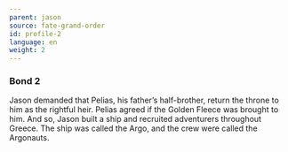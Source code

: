 ```yaml
---
parent: jason
source: fate-grand-order
id: profile-2
language: en
weight: 2
---
```


### Bond 2

Jason demanded that Pelias, his father’s half-brother, return the throne to him as the rightful heir. Pelias agreed if the Golden Fleece was brought to him.
And so, Jason built a ship and recruited adventurers throughout Greece. The ship was called the Argo, and the crew were called the Argonauts.
